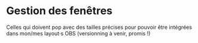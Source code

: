 # Gestion des fenêtres

Celles qui doivent pop avec des tailles précises pour pouvoir être intégrées dans mon/mes layout·s OBS (versionning à venir, promis !)
